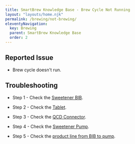 ```yaml
---
title: SmartBrew Knowledge Base - Brew Cycle Not Running
layout: "layouts/home.njk"
permalink: /brewing/not-brewing/
eleventyNavigation:
  key: Brewing
  parent: SmartBrew Knowledge Base
  order: 2
---
```

## Reported Issue

- Brew cycle doesn't run.

## Troubleshooting

- Step 1 - Check the [Sweetener BIB](/brewing/check-bib/).

- Step 2 - Check the [Tablet](/brewing/check-tablet-not-brewing/).

- Step 3 - Check the [QCD Connector](/brewing/check-qcd/).

- Step 4 - Check the [Sweetener Pump](/brewing/check-sweetener-pump/).

- Step 5 - Check the [product line from BIB to pump](/brewing/check-sweetener-tube/).
